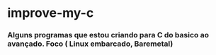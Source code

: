 # improve-my-c
<h3>Alguns programas que estou criando para C do basico ao avançado. Foco ( Linux embarcado, Baremetal) </h3>
